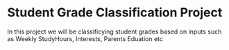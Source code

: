 # Student Grade Classification Project

 In this project we will be classificying student grades based on inputs such as Weekly StudyHours, Interests, Parents Eduation etc
